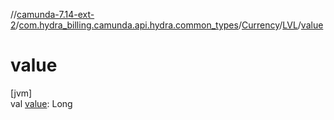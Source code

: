 //[camunda-7.14-ext-2](../../../../index.md)/[com.hydra_billing.camunda.api.hydra.common_types](../../index.md)/[Currency](../index.md)/[LVL](index.md)/[value](value.md)

# value

[jvm]\
val [value](value.md): Long
